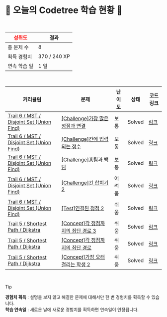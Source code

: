 # 🌲 오늘의 Codetree 학습 현황 🌲

<br />

| <span style="color:red;display:block;text-align:center;"> **성취도**</span> | 결과 |
|---|---|
| 총 문제 수 | 8 |
| 획득 경험치 | 370 / 240 XP |
| 연속 학습 일 | 1 일 |

<br />

|커리큘럼|문제|난이도|상태|코드 링크|
|---|---|---|---|---|
|[Trail 6 / MST / Disjoint Set (Union Find)](https://www.codetree.ai/trail-info/intermediate-high/)|[[Challenge]가장 많은 정점과 연결](https://www.codetree.ai/trails/complete/curated-cards/challenge-connect-with-the-most-vertices/)|보통|Solved|[링크](https://github.com/qmean/Algorithm_study/blob/main/250908/%EA%B0%80%EC%9E%A5%20%EB%A7%8E%EC%9D%80%20%EC%A0%95%EC%A0%90%EA%B3%BC%20%EC%97%B0%EA%B2%B0/connect-with-the-most-vertices.java)|
|[Trail 6 / MST / Disjoint Set (Union Find)](https://www.codetree.ai/trail-info/intermediate-high/)|[[Challenge]칸에 입력되는 정수](https://www.codetree.ai/trails/complete/curated-cards/challenge-integer-in-the-cell/)|보통|Solved|[링크](https://github.com/qmean/Algorithm_study/blob/main/250908/%EC%B9%B8%EC%97%90%20%EC%9E%85%EB%A0%A5%EB%90%98%EB%8A%94%20%EC%A0%95%EC%88%98/integer-in-the-cell.java)|
|[Trail 6 / MST / Disjoint Set (Union Find)](https://www.codetree.ai/trail-info/intermediate-high/)|[[Challenge]홍팀과 백팀](https://www.codetree.ai/trails/complete/curated-cards/challenge-red-team-and-white-team/)|보통|Solved|[링크](https://github.com/qmean/Algorithm_study/blob/main/250908/%ED%99%8D%ED%8C%80%EA%B3%BC%20%EB%B0%B1%ED%8C%80/red-team-and-white-team.java)|
|[Trail 6 / MST / Disjoint Set (Union Find)](https://www.codetree.ai/trail-info/intermediate-high/)|[[Challenge]칸 합치기 2](https://www.codetree.ai/trails/complete/curated-cards/challenge-can/)|어려움|Solved|[링크](https://github.com/qmean/Algorithm_study/blob/main/250908/%EC%B9%B8%20%ED%95%A9%EC%B9%98%EA%B8%B0%202/can.java)|
|[Trail 6 / MST / Disjoint Set (Union Find)](https://www.codetree.ai/trail-info/intermediate-high/)|[[Test]연결된 정점 2](https://www.codetree.ai/trails/complete/curated-cards/test-connected-vertex-2/)|쉬움|Solved|[링크](https://github.com/qmean/Algorithm_study/blob/main/250908/%EC%97%B0%EA%B2%B0%EB%90%9C%20%EC%A0%95%EC%A0%90%202/connected-vertex-2.java)|
|[Trail 5 / Shortest Path / Dijkstra](https://www.codetree.ai/trail-info/intermediate-mid/)|[[Concept]각 정점까지의 최단 경로 3](https://www.codetree.ai/trails/complete/curated-cards/intro-shortest-path-to-each-vertex-3/)|쉬움|Solved|[링크](https://github.com/qmean/Algorithm_study/blob/main/250908/%EA%B0%81%20%EC%A0%95%EC%A0%90%EA%B9%8C%EC%A7%80%EC%9D%98%20%EC%B5%9C%EB%8B%A8%20%EA%B2%BD%EB%A1%9C%203/shortest-path-to-each-vertex-3.java)|
|[Trail 5 / Shortest Path / Dijkstra](https://www.codetree.ai/trail-info/intermediate-mid/)|[[Concept]각 정점까지의 최단 경로](https://www.codetree.ai/trails/complete/curated-cards/intro-shortest-path-to-each-vertex/)|쉬움|Solved|[링크](https://github.com/qmean/Algorithm_study/blob/main/250908/%EA%B0%81%20%EC%A0%95%EC%A0%90%EA%B9%8C%EC%A7%80%EC%9D%98%20%EC%B5%9C%EB%8B%A8%20%EA%B2%BD%EB%A1%9C/shortest-path-to-each-vertex.java)|
|[Trail 5 / Shortest Path / Dijkstra](https://www.codetree.ai/trail-info/intermediate-mid/)|[[Concept]가장 오래 걸리는 학생 2](https://www.codetree.ai/trails/complete/curated-cards/intro-longest-student-2/)|쉬움|Solved|[링크](https://github.com/qmean/Algorithm_study/blob/main/250908/%EA%B0%80%EC%9E%A5%20%EC%98%A4%EB%9E%98%20%EA%B1%B8%EB%A6%AC%EB%8A%94%20%ED%95%99%EC%83%9D%202/longest-student-2.java)|


<br />

> [!TIP]
> **경험치 획득** : 설명을 보지 않고 해결한 문제에 대해서만 한 번 경험치를 획득할 수 있습니다.  
> **학습 연속일** : 새로운 날에 새로운 경험치를 획득하면 연속일이 인정됩니다.

